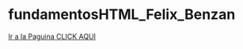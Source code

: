 # fundamentosHTML_Felix_Benzan
<a href="fbenzan.github.io/fundamentosHTML_Felix_Benzan" target="_blank"> Ir a la Paguina CLICK AQUI <a/>
